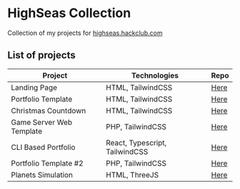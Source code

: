 # HighSeas Collection
Collection of my projects for <a href="https://highseas.hackclub.com/">highseas.hackclub.com</a>

## List of projects

| Project  | Technologies | Repo |
| ------------- | ------------- | ------------- |
| Landing Page  | HTML, TailwindCSS  | [Here](https://github.com/Ondra9071/HighSeas-Landing-Page)  |
| Portfolio Template  | HTML, TailwindCSS  | [Here](https://github.com/Ondra9071/HighSeas-PortfolioTemplate)  |
| Christmas Countdown  | HTML, TailwindCSS  | [Here](https://github.com/Ondra9071/HighSeas-XmasCountdown)  |
| Game Server Web Template  | PHP, TailwindCSS  | [Here](https://github.com/Ondra9071/HighSeas-GameServerWebTemplate)  |
| CLI Based Portfolio  | React, Typescript, TailwindCSS  | [Here](https://github.com/Ondra9071/HighSeas-CliBasedPortfolio)  |
| Portfolio Template #2 | PHP, TailwindCSS  | [Here](https://github.com/Ondra9071/HighSeas-PortfolioTemplate2)  |
| Planets Simulation | HTML, ThreeJS  | [Here](https://github.com/Ondra9071/HighSeas-PlanetsSimulation)  |
